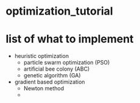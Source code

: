 # optimization_tutorial
# list of what to implement
 - heuristic optimization
     - particle swarm optimization (PSO)
     - artificial bee colony (ABC)
     - genetic algorithm (GA)
 - gradient based optimization
     - Newton method
     - 